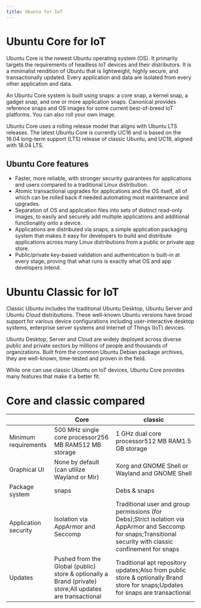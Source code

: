 ```yaml
---
title: Ubuntu for IoT
---
```


# Ubuntu Core for IoT

Ubuntu Core is the newest Ubuntu operating system (OS). It primarily targets
the requirements of headless IoT devices and their distributors. It is a
minimalist rendition of Ubuntu that is lightweight, highly secure, and
transactionally updated. Every application and data are isolated from every
other application and data.

An Ubuntu Core system is built using snaps: a core snap, a kernel snap, a gadget
snap, and one or more application snaps. Canonical provides
reference snaps and OS images for some current best-of-breed IoT platforms. 
You can also roll your own image. 

Ubuntu Core uses a rolling release model that
aligns with Ubuntu LTS releases. The latest Ubuntu Core is currently UC16 and is
based on the 16.04 long-term support (LTS) release of classic Ubuntu, and UC18, aligned with 18.04 LTS. 

## Ubuntu Core features

 - Faster, more reliable, with stronger security guarantees for applications and
   users compared to a traditional Linux distribution.
 - Atomic transactional upgrades for applications and the OS itself, all of which
   can be rolled back if needed automating most maintenance and upgrades.
 - Separation of OS and application files into sets of distinct read-only images,
   to easily and securely add multiple applications and additional functionality onto a device.
 - Applications are distributed via snaps, a simple application packaging system
   that makes it easy for developers to build and distribute applications across
   many Linux distributions from a public or private app store.
 - Public/private key-based validation and authentication is built-in at every
   stage, proving that what runs is exactly what OS and app developers intend.

# Ubuntu Classic for IoT

Classic Ubuntu includes the traditional Ubuntu Desktop, Ubuntu Server and 
Ubuntu Cloud distributions. These well-known Ubuntu versions have broad
support for various device configurations including user-interactive desktop
systems, enterprise server systems and Internet of Things (IoT) devices.

Ubuntu Desktop, Server and Cloud are widely deployed across diverse public and
private sectors by millions of people and thousands of organizations. Built
from the common Ubuntu Debian package archives, they are well-known, time-tested
and proven in the field.

While one can use classic Ubuntu on IoT devices, Ubuntu Core provides many features that make it a better fit. 


# Core and classic compared

|                      | Core                                                                                                     | classic                                                                                                                                                        |
|----------------------|----------------------------------------------------------------------------------------------------------|----------------------------------------------------------------------------------------------------------------------------------------------------------------|
| Minimum requirements | 500 MHz single core processor256 MB RAM512 MB storage                                                    | 1 GHz dual core processor512 MB RAM1.5 GB storage                                                                                                              |
| Graphical UI         | None by default (can utilize Wayland or Mir)                                                             | Xorg and GNOME Shell or Wayland and GNOME Shell                                                                                                                |
| Package system       | snaps                                                                                                    | Debs & snaps                                                                                                                                                   |
| Application security | Isolation via AppArmor and Seccomp                                                                       | Traditional user and group permissions (for Debs);Strict isolation via AppArmor and Seccomp for snaps;Transitional security with classic confinement for snaps |
| Updates              | Pushed from the Global (public) store & optionally a Brand (private) store;All updates are transactional | Traditional apt repository updates;Also from public store & optionally Brand store for snaps;Updates for snaps are transactional                               |



